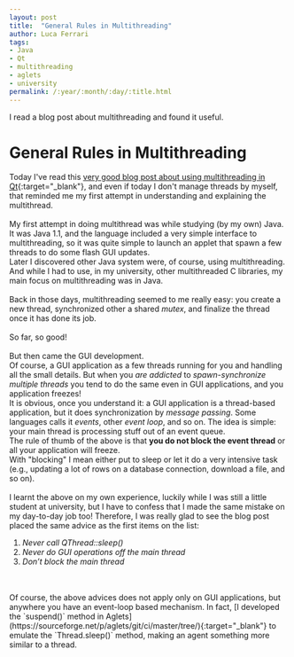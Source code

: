 ```yaml
---
layout: post
title:  "General Rules in Multithreading"
author: Luca Ferrari
tags:
- Java
- Qt
- multithreading
- aglets
- university
permalink: /:year/:month/:day/:title.html
---
```

I read a blog post about multithreading and found it useful.

# General Rules in Multithreading

Today I've read this [very good blog post about using multithreading in Qt](https://www.kdab.com/the-eight-rules-of-multithreaded-qt/){:target="_blank"}, and even if today I don't manage threads by myself, that reminded me my first attempt in understanding and explaining the multithread.
<br/>
<br/>
My first attempt in doing multithread was while studying (by my own) Java. It was Java 1.1, and the language included a very simple interface to multithreading, so it was quite simple to launch an applet that spawn a few threads to do some flash GUI updates.
<br/>
Later I discovered other Java system were, of course, using multithreading. And while I had to use, in my university, other multithreaded C libraries, my main focus on multithreading was in Java.
<br/>
<br/>
Back in those days, multithreading seemed to me really easy: you create a new thread, synchronized other a shared *mutex*, and finalize the thread once it has done its job.
<br/>
<br/>
So far, so good!
<br/>
<br/>
But then came the GUI development.
<br/>
Of course, a GUI application as a few threads running for you and handling all the small details. But when you *are addicted* to *spawn-synchronize multiple threads* you tend to do the same even in GUI applications, and you application freezes!
<br/>
It is obvious, once you understand it: a GUI application is a thread-based application, but it does synchronization by *message passing*. Some languages calls it *events*, other *event loop*, and so on. The idea is simple: your main thread is processing stuff out of an event queue.
<br/>
The rule of thumb of the above is that **you do not block the event thread** or all your application will freeze.
<br/>
With "blocking" I mean either put to sleep or let it do a very intensive task (e.g., updating a lot of rows on a database connection, download a file, and so on).
<br/>
<br/>
I learnt the above on my own experience, luckily while I was still a little student at university, but I have to confess that I made the same mistake on my day-to-day job too! Therefore, I was really glad to see the blog post placed the same advice as the first items on the list:
1) *Never call QThread::sleep()*
2) *Never do GUI operations off the main thread*
3) *Don’t block the main thread*
<br/>
<br/>
Of course, the above advices does not apply only on GUI applications, but anywhere you have an event-loop based mechanism. In fact, [I developed the `suspend()` method in Aglets](https://sourceforge.net/p/aglets/git/ci/master/tree/){:target="_blank"} to emulate the `Thread.sleep()` method, making an agent something more similar to a thread.
